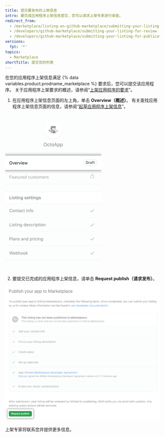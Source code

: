 ```yaml
---
title: 提交要发布的上架信息
intro: 要完成应用程序上架信息提交，您可以请求上架专家进行审查。
redirect_from:
  - /marketplace/listing-on-github-marketplace/submitting-your-listing-for-review
  - /developers/github-marketplace/submitting-your-listing-for-review
  - /developers/github-marketplace/submitting-your-listing-for-publication
versions:
  fpt: '*'
topics:
  - Marketplace
shortTitle: 提交您的列表
---
```


在您的应用程序上架信息满足 {% data variables.product.prodname_marketplace %} 要求后，您可以提交该应用程序。 关于应用程序上架要求的概述，请参阅“[上架应用程序的要求](/developers/github-marketplace/requirements-for-listing-an-app)”。

1. 在应用程序上架信息页面的左上角，单击 **Overview（概述）**。 有关查找应用程序上架信息页面的信息，请参阅“[起草应用程序上架信息](/developers/github-marketplace/drafting-a-listing-for-your-app)”。

  ![Marketplace 上架信息草稿的选项概述](/assets/images/marketplace/edit-marketplace-listing-overview.png)

2. 要提交已完成的应用程序上架信息，请单击 **Request publish（请求发布）**。

  !["将应用程序发布到 Marketplace"检查列表，底部有提交按钮](/assets/images/marketplace/publish-your-app-checklist-and-submission.png)

上架专家将联系您并提供更多信息。
